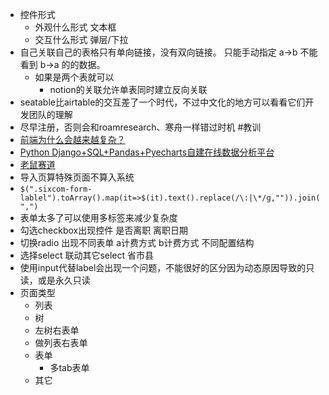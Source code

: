 - 控件形式
    - 外观什么形式 文本框
    - 交互什么形式 弹层/下拉
- 自己关联自己的表格只有单向链接，没有双向链接。 只能手动指定 a->b 不能看到       b->a 的的数据。
    - 如果是两个表就可以
        - notion的关联允许单表同时建立反向关联
- seatable比airtable的交互差了一个时代，不过中文化的地方可以看看它们开发团队的理解
- 尽早注册，否则会和roamresearch、寒舟一样错过时机 #教训
- [前端为什么会越来越复杂？](https://www.zhihu.com/question/375448022)
- [Python Django+SQL+Pandas+Pyecharts自建在线数据分析平台](https://zhuanlan.zhihu.com/p/142490087)
- [老鼠赛道](https://zhuanlan.zhihu.com/p/114469243)
- 导入页算特殊页面不算入系统
- `$(".sixcom-form-lablel").toArray().map(it=>$(it).text().replace(/\:|\*/g,"")).join(",")`
- 表单太多了可以使用多标签来减少复杂度
- 勾选checkbox出现控件 是否离职 离职日期
- 切换radio 出现不同表单 a计费方式 b计费方式 不同配置结构
- 选择select 联动其它select 省市县
- 使用input代替label会出现一个问题，不能很好的区分因为动态原因导致的只读，或是永久只读
- 页面类型
    - 列表
    - 树
    - 左树右表单
    - 做列表右表单
    - 表单
        - 多tab表单
    - 其它